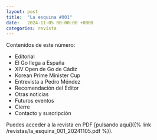 ```yaml
---
layout: post
title:  "La esquina #001"
date:   2024-11-05 00:00:00 +0000
categories: revista
---
```


Contenidos de este número:

  * Editorial
  * El Go llega a España
  * XIV Open de Go de Cádiz
  * Korean Prime Minister Cup
  * Entrevista a Pedro Méndez
  * Recomendación del Editor
  * Otras noticias
  * Futuros eventos
  * Cierre
  * Contacto y suscripción

Puedes acceder a la revista en PDF [pulsando aquí]({% link /revistas/la_esquina_001_20241105.pdf %}).
